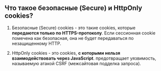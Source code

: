 <h2>Что такое безопасные (Secure) и HttpOnly cookies?</h2>  

1. Безопасные (Secure) cookies - это такие cookies, которые **передаются только по HTTPS-протоколу**. Если сессионная cookie помечена как безопасная, она не будет передаваться по незащищенному HTTP.
   
2. HttpOnly cookies - это cookies, **с которыми нельзя взаимодействовать через JavaScript**. предотвращает уязвимость, называемую атакой CSRF (межсайтовая подделка запроса).
